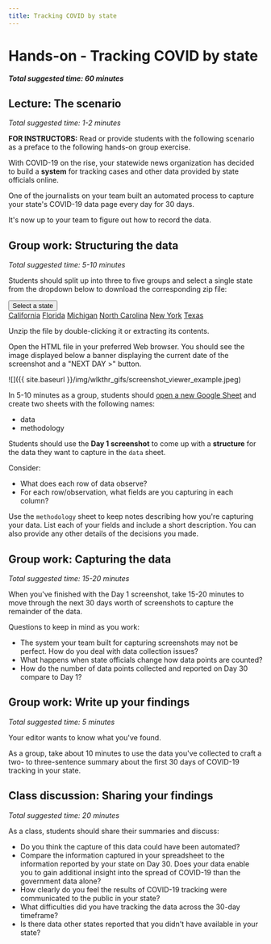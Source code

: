 ```yaml
---
title: Tracking COVID by state
---
```


# Hands-on - Tracking COVID by state

***Total suggested time: 60 minutes***

## Lecture: The scenario

*Total suggested time: 1-2 minutes*

<div class="alert alert-primary" role="alert">
    <strong>FOR INSTRUCTORS:</strong> Read or provide students with the following scenario as a preface to the following hands-on group exercise.
</div>

With COVID-19 on the rise, your statewide news organization has decided to build a **system** for tracking cases and other data provided by state officials online.

One of the journalists on your team built an automated process to capture your state's COVID-19 data page every day for 30 days.

It's now up to your team to figure out how to record the data.

## Group work: Structuring the data

*Total suggested time: 5-10 minutes*

Students should split up into three to five groups and select a single state from the dropdown below to download the corresponding zip file:
<div class="dropdown text-center">
  <button class="btn btn-primary dropdown-toggle"
          type="button" id="dropdownMenu1" data-toggle="dropdown"
          aria-haspopup="true" aria-expanded="false">
    Select a state
  </button>
  <div class="dropdown-menu" aria-labelledby="dropdownMenu1">
    <a class="dropdown-item" href="{{ site.baseurl }}/materials/screenshot_viewer/ca.zip">California</a>
    <a class="dropdown-item" href="{{ site.baseurl }}/materials/screenshot_viewer/fl.zip">Florida</a>
    <a class="dropdown-item" href="{{ site.baseurl }}/materials/screenshot_viewer/mi.zip">Michigan</a>
    <a class="dropdown-item" href="{{ site.baseurl }}/materials/screenshot_viewer/nc.zip">North Carolina</a>
    <a class="dropdown-item" href="{{ site.baseurl }}/materials/screenshot_viewer/ny.zip">New York</a>
    <a class="dropdown-item" href="{{ site.baseurl }}/materials/screenshot_viewer/tx.zip">Texas</a>
  </div>
</div>

Unzip the file by double-clicking it or extracting its contents.

Open the HTML file in your preferred Web browser. You should see the image displayed below a banner displaying the current date of the screenshot and a "NEXT DAY >" button.

![]({{ site.baseurl }}/img/wlkthr_gifs/screenshot_viewer_example.jpeg)

In 5-10 minutes as a group, students should [open a new Google Sheet](https://sheet.new) and create two sheets with the following names:
* data
* methodology

Students should use the **Day 1 screenshot** to come up with a **structure** for the data they want to capture in the `data` sheet.

Consider:
* What does each row of data observe?
* For each row/observation, what fields are you capturing in each column?

Use the `methodology` sheet to keep notes describing how you're capturing your data. List each of your fields and include a short description. You can also provide any other details of the decisions you made.

## Group work: Capturing the data

*Total suggested time: 15-20 minutes*

When you've finished with the Day 1 screenshot, take 15-20 minutes to move through the next 30 days worth of screenshots to capture the remainder of the data.

Questions to keep in mind as you work:
* The system your team built for capturing screenshots may not be perfect. How do you deal with data collection issues?
* What happens when state officials change how data points are counted?
* How do the number of data points collected and reported on Day 30 compare to Day 1?

## Group work: Write up your findings

*Total suggested time: 5 minutes*

Your editor wants to know what you've found.

As a group, take about 10 minutes to use the data you've collected to craft a two- to three-sentence summary about the first 30 days of COVID-19 tracking in your state.

## Class discussion: Sharing your findings

*Total suggested time: 20 minutes*

As a class, students should share their summaries and discuss:

* Do you think the capture of this data could have been automated?
* Compare the information captured in your spreadsheet to the information reported by your state on Day 30. Does your data enable you to gain additional insight into the spread of COVID-19 than the government data alone?
* How clearly do you feel the results of COVID-19 tracking were communicated to the public in your state?
* What difficulties did you have tracking the data across the 30-day timeframe?
* Is there data other states reported that you didn't have available in your state?

